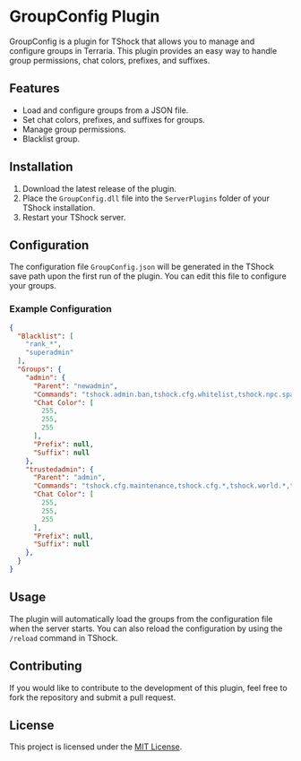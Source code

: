 # GroupConfig Plugin

GroupConfig is a plugin for TShock that allows you to manage and configure groups in Terraria. This plugin provides an easy way to handle group permissions, chat colors, prefixes, and suffixes.

## Features

- Load and configure groups from a JSON file.
- Set chat colors, prefixes, and suffixes for groups.
- Manage group permissions.
- Blacklist group.

## Installation

1. Download the latest release of the plugin.
2. Place the `GroupConfig.dll` file into the `ServerPlugins` folder of your TShock installation.
3. Restart your TShock server.

## Configuration

The configuration file `GroupConfig.json` will be generated in the TShock save path upon the first run of the plugin. You can edit this file to configure your groups.

### Example Configuration

```json
{
  "Blacklist": [
    "rank_*",
    "superadmin"
  ],
  "Groups": {
    "admin": {
      "Parent": "newadmin",
      "Commands": "tshock.admin.ban,tshock.cfg.whitelist,tshock.npc.spawnboss,tshock.npc.spawnmob,tshock.admin.warp,tshock.world.time.set,tshock.tp.self,tshock.slap,tshock.kill,tshock.admin.viewlogs,tshock.admin.nokick,tshock.tp.others,tshock.accountinfo.details,tshock.admin.broadcast,tshock.tp.home,tshock.tp.allothers,tshock.tp.block,tshock.tp.npc,tshock.tp.pos,tshock.tp.silent,tshock.admin.userinfo,tshock.tp.spawn",
      "Chat Color": [
        255,
        255,
        255
      ],
      "Prefix": null,
      "Suffix": null
    },
    "trustedadmin": {
      "Parent": "admin",
      "Commands": "tshock.cfg.maintenance,tshock.cfg.*,tshock.world.*,tshock.npc.butcher,tshock.item.spawn,tshock.item.give,tshock.heal,tshock.admin.noban,tshock.item.usebanned,tshock.ignore.sendtilesquare,tshock.buff.self,tshock.buff.others,tshock.clear,tshock.npc.clearanglerquests,tshock.godmode,tshock.godmode.other,tshock.ignore.damage,tshock.ignore.hp,tshock.ignore.removetile,tshock.ignore.liquid,tshock.ignore.mp,tshock.ignore.paint,tshock.ignore.placetile,tshock.ignore.projectile,tshock.ignore.itemstack,tshock.npc.invade,tshock.npc.startdd2,tshock.ssc.upload,tshock.ssc.upload.others,tshock.npc.spawnpets,tshock.journey.time.freeze,tshock.journey.time.set,tshock.journey.time.setspeed,tshock.journey.godmode,tshock.journey.wind.strength,tshock.journey.wind.freeze,tshock.journey.rain.strength,tshock.journey.rain.freeze,tshock.journey.placementrange,tshock.journey.setdifficulty,tshock.journey.biomespreadfreeze,tshock.journey.setspawnrate,tshock.journey.research",
      "Chat Color": [
        255,
        255,
        255
      ],
      "Prefix": null,
      "Suffix": null
    },
  }
}
```

## Usage

The plugin will automatically load the groups from the configuration file when the server starts. You can also reload the configuration by using the `/reload` command in TShock.

## Contributing

If you would like to contribute to the development of this plugin, feel free to fork the repository and submit a pull request.

## License

This project is licensed under the [MIT License](./LICENSE).